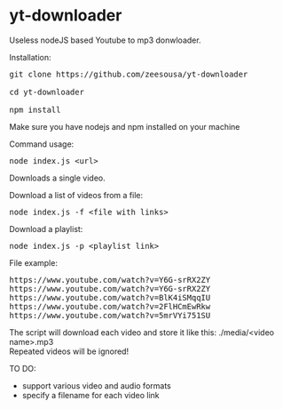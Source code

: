 # yt-downloader
Useless nodeJS based Youtube to mp3 donwloader.

Installation:
<pre>
git clone https://github.com/zeesousa/yt-downloader 

cd yt-downloader

npm install
</pre>

Make sure you have nodejs and npm installed on your machine

Command usage:
<pre>
node index.js &lt;url&gt;
</pre>

Downloads a single video.

Download a list of videos from a file:
<pre>
node index.js -f &lt;file with links&gt;
</pre>

Download a playlist:
<pre>
node index.js -p &lt;playlist link&gt;
</pre>

File example:
<pre>
https://www.youtube.com/watch?v=Y6G-srRX2ZY
https://www.youtube.com/watch?v=Y6G-srRX2ZY
https://www.youtube.com/watch?v=BlK4iSMqqIU
https://www.youtube.com/watch?v=2FlHCmEwRkw
https://www.youtube.com/watch?v=5mrVYi751SU
</pre>

The script will download each video and store it like this: ./media/&lt;video name&gt;.mp3
<br/>
Repeated videos will be ignored!

TO DO:
<ul>
<li>support various video and audio formats</li>
<li>specify a filename for each video link</li>
</ul>
